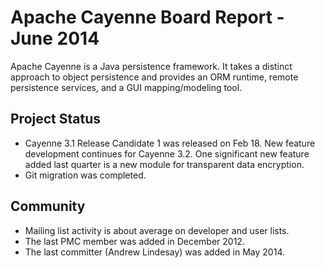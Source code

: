 # Apache Cayenne Board Report - June 2014

Apache Cayenne is a Java persistence framework. It takes a distinct approach to object persistence and provides an ORM runtime, remote persistence services, and a GUI mapping/modeling tool.

## Project Status

* Cayenne 3.1 Release Candidate 1 was released on Feb 18. New feature development continues for Cayenne 3.2. One significant new feature added last quarter is a new module for transparent data encryption.
* Git migration was completed.

## Community

* Mailing list activity is about average on developer and user lists.
* The last PMC member was added in December 2012.
* The last committer (Andrew Lindesay) was added in May 2014.
